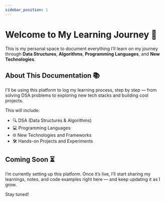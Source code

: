 ```yaml
---
sidebar_position: 1
---
```


# Welcome to My Learning Journey 🚀

This is my personal space to document everything I’ll learn on my journey through **Data Structures**, **Algorithms**, **Programming Languages**, and **New Technologies**.

## About This Documentation 📚

I'll be using this platform to log my learning process, step by step — from solving DSA problems to exploring new tech stacks and building cool projects.

This will include:

- 🔍 DSA (Data Structures & Algorithms)
- 💻 Programming Languages
- 🌐 New Technologies and Frameworks
- 🛠️ Hands-on Projects and Experiments

## Coming Soon ⏳

I’m currently setting up this platform. Once it’s live, I’ll start sharing my learnings, notes, and code examples right here — and keep updating it as I grow.

Stay tuned!
